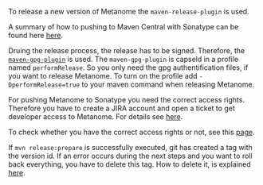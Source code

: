 To release a new version of Metanome the `maven-release-plugin` is used.

A summary of how to pushing to Maven Central with Sonatype can be found here [here](http://bealetech.com/blog/2013/04/10/pushing-to-maven-central-with-sonatype/).

Druing the release process, the release has to be signed. 
Therefore, the [`maven-gpg-plugin`](https://maven.apache.org/plugins/maven-gpg-plugin/usage.html) is used. 
The `maven-gpg-plugin` is capseld in a profile named `performRelease`.
So you only need the gpg authentification files, if you want to release Metanome. 
To turn on the profile add `-DperformRelease=true` to your maven command when releasing Metanome.

For pushing Metanome to Sonatype you need the correct access rights.
Therefore you have to create a JIRA account and open a ticket to get developer access to Metanome.
For details see [here](http://central.sonatype.org/pages/ossrh-guide.html#SonatypeOSSMavenRepositoryUsageGuide-8a.ReleaseIt).

To check whether you have the correct access rights or not, see this [page](http://blog.sonatype.com/2010/11/what-to-do-when-nexus-returns-401/#.Vp9K-XUrJvA).

If `mvn release:prepare` is successfully executed, git has created a tag with the version id. If an error occurs during the next steps and you want to roll back everything, you have to delete this tag. How to delete it, is explained [here](https://nathanhoad.net/how-to-delete-a-remote-git-tag).